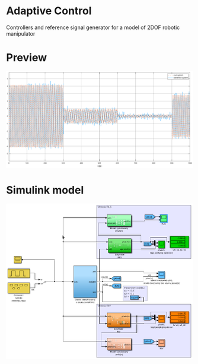 # Adaptive Control
Controllers and reference signal generator for a model of 2DOF robotic manipulator

# Preview
![](adaptive_control_demo.png?style=centerme)

# Simulink model
![plot](./adaptive_control_simulink_model.png)


